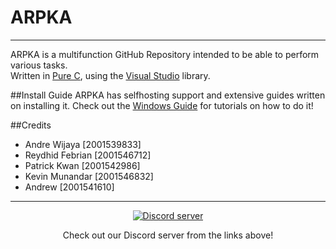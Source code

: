 # ARPKA
---
ARPKA is a multifunction GitHub Repository intended to be able to perform various tasks.
<br>Written in [Pure C](https://en.wikipedia.org/wiki/C_(programming_language)), using the [Visual Studio](https://en.wikipedia.org/wiki/Microsoft_Visual_Studio) library.

##Install Guide
ARPKA has selfhosting support and extensive guides written on installing it. Check out the [Windows Guide](https://github.com/TenzoNakami/ARPKA/blob/master/install_guide.md) for tutorials on how to do it!

##Credits

- Andre Wijaya [2001539833]
- Reydhid Febrian [2001546712]
- Patrick Kwan [2001542986]
- Kevin Munandar [2001546832]
- Andrew [2001541610]

---

<p align="center">
  <a href="https://discord.gg/KmBJ2g2"><img src="https://discordapp.com/api/guilds/171259809549647873/widget.png?style=banner2" alt="Discord server"></a>
</p>
<p align="center">
Check out our Discord server from the links above!
</p>
